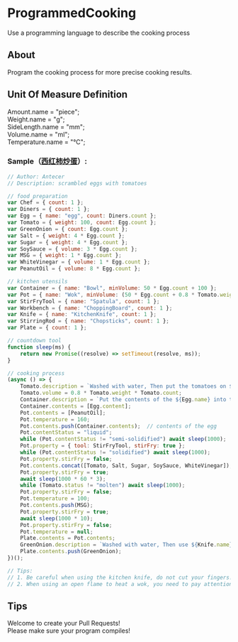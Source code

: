 # ProgrammedCooking  
Use a programming language to describe the cooking process

## About  
Program the cooking process for more precise cooking results.

## Unit Of Measure Definition  
Amount.name = "piece";  
Weight.name = "g";  
SideLength.name = "mm";  
Volume.name = "ml";  
Temperature.name = "℃";

### Sample（[西红柿炒蛋](/Chinese/西红柿炒蛋.js)）:   
```js
// Author: Antecer
// Description: scrambled eggs with tomatoes

// food preparation
var Chef = { count: 1 };
var Diners = { count: 1 };
var Egg = { name: "egg", count: Diners.count };
var Tomato = { weight: 100, count: Egg.count };
var GreenOnion = { count: Egg.count };
var Salt = { weight: 4 * Egg.count };
var Sugar = { weight: 4 * Egg.count };
var SoySauce = { volume: 3 * Egg.count };
var MSG = { weight: 1 * Egg.count };
var WhiteVinegar = { volume: 1 * Egg.count };
var PeanutOil = { volume: 8 * Egg.count };

// kitchen utensils
var Container = { name: "Bowl", minVolume: 50 * Egg.count + 100 };
var Pot = { name: "Wok", minVolume: (50 * Egg.count + 0.8 * Tomato.weight * Tomato.count) * 3, minDiameter: 280 };
var StirFryTool = { name: "Spatula", count: 1 };
var Workbench = { name: "ChoppingBoard", count: 1 };
var Knife = { name: "KitchenKnife", count: 1 };
var StirringRod = { name: "Chopsticks", count: 1 };
var Plate = { count: 1 };

// countdown tool
function sleep(ms) {
	return new Promise((resolve) => setTimeout(resolve, ms));
}

// cooking process
(async () => {
	Tomato.description = `Washed with water, Then put the tomatoes on ${Workbench.name} and use ${Knife.name} cut into 10mm³ cubes.`;
	Tomato.volume = 0.8 * Tomato.weight * Tomato.count;
	Container.description = `Put the contents of the ${Egg.name} into the ${Container.name}, Then stir well with ${StirringRod.name}`;
	Container.contents = [Egg.content];
	Pot.contents = [PeanutOil];
	Pot.temperature = 160;
	Pot.contents.push(Container.contents);	// contents of the egg
	Pot.contentStatus = "liquid";
	while (Pot.contentStatus != "semi-solidified") await sleep(1000);
	Pot.property = { tool: StirFryTool, stirFry: true };
	while (Pot.contentStatus != "solidified") await sleep(1000);
	Pot.property.stirFry = false;
	Pot.contents.concat([Tomato, Salt, Sugar, SoySauce, WhiteVinegar]);
	Pot.property.stirFry = true;
	await sleep(1000 * 60 * 3);
	while (Tomato.status != "molten") await sleep(1000);
	Pot.property.stirFry = false;
	Pot.temperature = 100;
	Pot.contents.push(MSG);
	Pot.property.stirFry = true;
	await sleep(1000 * 10);
	Pot.property.stirFry = false;
	Pot.temperature = null;
	Plate.contents = Pot.contents;
	GreenOnion.description = `Washed with water, Then use ${Knife.name} cut into 1mm long hollow circles`;
	Plate.contents.push(GreenOnion);
})();

// Tips:
// 1. Be careful when using the kitchen knife, do not cut your fingers!
// 2. When using an open flame to heat a wok, you need to pay attention to safety so as not to burn down the house!
```

## Tips  
Welcome to create your Pull Requests!  
Please make sure your program compiles!

